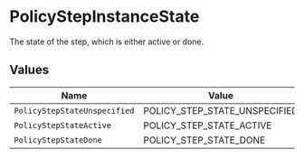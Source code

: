 # PolicyStepInstanceState

 The state of the step, which is either active or done.



## Values

| Name                          | Value                         |
| ----------------------------- | ----------------------------- |
| `PolicyStepStateUnspecified`  | POLICY_STEP_STATE_UNSPECIFIED |
| `PolicyStepStateActive`       | POLICY_STEP_STATE_ACTIVE      |
| `PolicyStepStateDone`         | POLICY_STEP_STATE_DONE        |